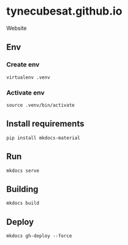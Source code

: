 # tynecubesat.github.io

Website

## Env

### Create env

    virtualenv .venv

### Activate env

    source .venv/bin/activate

## Install requirements

    pip install mkdocs-material

## Run

    mkdocs serve

## Building

    mkdocs build

## Deploy

    mkdocs gh-deploy --force
